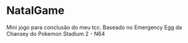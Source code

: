 # NatalGame
Mini jogo para conclusão do meu tcc. Baseado no Emergency Egg da Chansey do Pokemon Stadium 2 - N64
